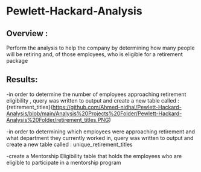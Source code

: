 # Pewlett-Hackard-Analysis

## Overview :

Perform the analysis to help the company by determining how many people will be retiring and, of those employees, who is eligible for a retirement package


## Results:

-in order to determine the number of employees approaching retirement eligibility ,  query was written to output and create a new table called :  {retirement_titles}(https://github.com/Ahmed-nidhal/Pewlett-Hackard-Analysis/blob/main/Analysis%20Projects%20Folder/Pewlett-Hackard-Analysis%20Folder/retirement_titles.PNG)



-in order to determining which employees were approaching retirement and what department they currently worked in, query was written to output and create a new table called :  unique_retirement_titles

-create a Mentorship Eligibility table that holds the employees who are eligible to participate in a mentorship program 







